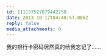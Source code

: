 ```yaml
---
id: 111137527879442258
date: 2013-10-17T04:40:57.000Z
reply: false
media_attachments: 0
---
```


我的银行卡密码居然真的给我忘记了……

